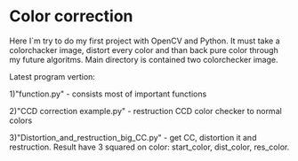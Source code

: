 # Color correction
Here I`m try to do my first project with OpenCV and Python.
It must take a colorchacker image, distort every color and than back pure color through my future algoritms.
Main directory is contained two colorchecker image.

Latest program vertion:

1)"function.py" - consists most of important functions

2)"CCD correction example.py" - restruction CCD color checker to normal colors

3)"Distortion_and_restruction_big_CC.py" - get CC, distortion it and restruction. Result have 3 squared on color: start_color, dist_color, res_color.
